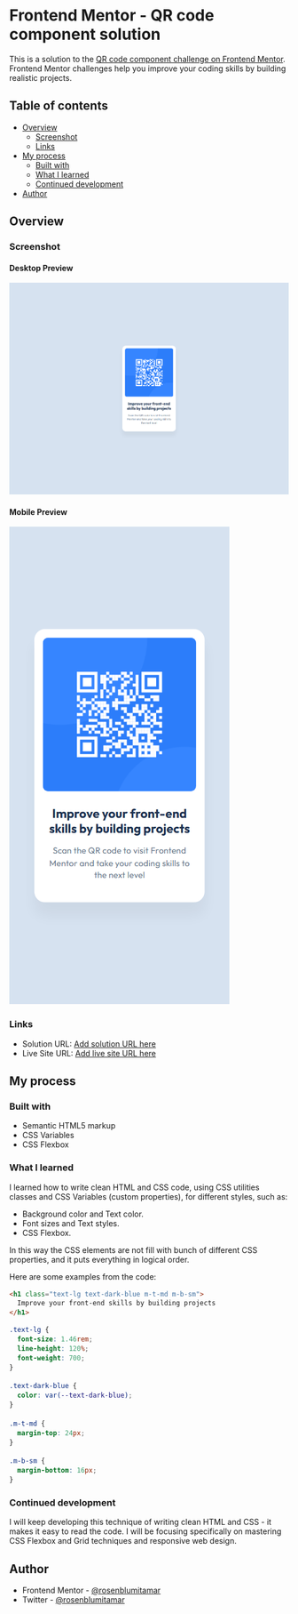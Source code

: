 # Frontend Mentor - QR code component solution

This is a solution to the [QR code component challenge on Frontend Mentor](https://www.frontendmentor.io/challenges/qr-code-component-iux_sIO_H). Frontend Mentor challenges help you improve your coding skills by building realistic projects.

## Table of contents

- [Overview](#overview)
  - [Screenshot](#screenshot)
  - [Links](#links)
- [My process](#my-process)
  - [Built with](#built-with)
  - [What I learned](#what-i-learned)
  - [Continued development](#continued-development)
- [Author](#author)

## Overview

### Screenshot

#### Desktop Preview

![Desktop Preview](/images/desktop-preview.png)

#### Mobile Preview

![Mobile Preview](/images/mobile-preview.png)

### Links

- Solution URL: [Add solution URL here](https://www.frontendmentor.io/solutions/qr-code-component-DlnCUk--va)
- Live Site URL: [Add live site URL here](https://qr-code-component-prj.netlify.app)

## My process

### Built with

- Semantic HTML5 markup
- CSS Variables
- CSS Flexbox

### What I learned

I learned how to write clean HTML and CSS code, using CSS utilities classes and CSS Variables (custom properties), for different styles, such as:

- Background color and Text color.
- Font sizes and Text styles.
- CSS Flexbox.

In this way the CSS elements are not fill with bunch of different CSS properties, and it puts everything in logical order.

Here are some examples from the code:

```html
<h1 class="text-lg text-dark-blue m-t-md m-b-sm">
  Improve your front-end skills by building projects
</h1>
```

```css
.text-lg {
  font-size: 1.46rem;
  line-height: 120%;
  font-weight: 700;
}

.text-dark-blue {
  color: var(--text-dark-blue);
}

.m-t-md {
  margin-top: 24px;
}

.m-b-sm {
  margin-bottom: 16px;
}
```

### Continued development

I will keep developing this technique of writing clean HTML and CSS - it makes it easy to read the code.
I will be focusing specifically on mastering CSS Flexbox and Grid techniques and responsive web design.

## Author

- Frontend Mentor - [@rosenblumitamar](https://www.frontendmentor.io/profile/rosenblumitamar)
- Twitter - [@rosenblumitamar](https://x.com/ItamarRosenblum)
